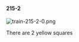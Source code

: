 #### 215-2
![train-215-2-0.png](https://github.com/lil-lab/nlvr/raw/master/nlvr/train/images/77/train-215-2-0.png "train-215-2-0.png")

There are 2 yellow squares